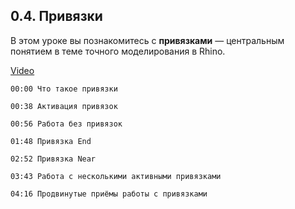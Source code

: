 ## 0.4. Привязки

В этом уроке вы познакомитесь с **привязками** — центральным понятием в теме точного моделирования в Rhino.

[Video](https://player.softculture.cc/embed/online/RHN/RHN_72.15.06_L1-4_Bindings)

``` chapters
00:00 Что такое привязки

00:38 Активация привязок

00:56 Работа без привязок

01:48 Привязка End

02:52 Привязка Near

03:43 Работа с несколькими активными привязками

04:16 Продвинутые приёмы работы с привязками
```